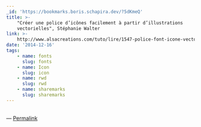 ```yaml
---
_id: 'https://bookmarks.boris.schapira.dev/?5dKmeQ'
title: >-
    "Créer une police d’icônes facilement à partir d’illustrations
    vectorielles", Stéphanie Walter
link: >-
    http://www.alsacreations.com/tuto/lire/1547-police-font-icone-vectorielle-webdesign.html
date: '2014-12-16'
tags:
    - name: fonts
      slug: fonts
    - name: Icon
      slug: icon
    - name: rwd
      slug: rwd
    - name: sharemarks
      slug: sharemarks
---
```


<br>&#8212;
<a href="https://bookmarks.boris.schapira.dev/?5dKmeQ" title="Permalink">Permalink</a>
